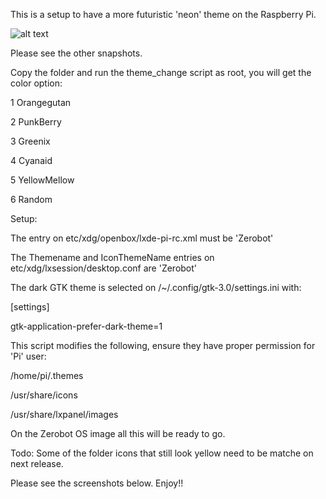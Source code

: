 This is a setup to have a more futuristic 'neon' theme on the Raspberry Pi.

![alt text](https://github.com/statorworks/LINUX_EXAMPLES/blob/main/THEME/Screenshot%20_cyan.png)

Please see the other snapshots.

Copy the folder and run the theme_change script as root, you will get the color option:

1 Orangegutan

2 PunkBerry

3 Greenix

4 Cyanaid

5 YellowMellow

6 Random

Setup:

The <theme><name> entry on etc/xdg/openbox/lxde-pi-rc.xml must be 'Zerobot'

The Themename and IconThemeName entries on etc/xdg/lxsession/desktop.conf are 'Zerobot'

The dark GTK theme is selected on /~/.config/gtk-3.0/settings.ini with:

[settings]

gtk-application-prefer-dark-theme=1


This script modifies the following, ensure they have proper permission for 'Pi' user:

/home/pi/.themes 

/usr/share/icons 

/usr/share/lxpanel/images


On the Zerobot OS image all this will be ready to go.

Todo: Some of the folder icons that still look yellow need to be matche on next release.

Please see the screenshots below. Enjoy!!
